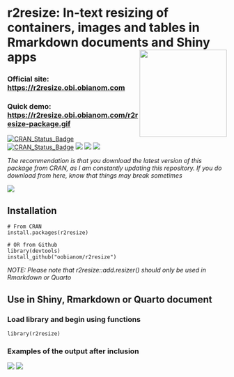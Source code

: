 # r2resize: In-text resizing of containers, images and tables in Rmarkdown documents and Shiny apps <img src="https://r2resize.obi.obianom.com/r2resize_logo.png" width="200" align="right"/>

### Official site: https://r2resize.obi.obianom.com

### Quick demo: https://r2resize.obi.obianom.com/r2resize-package.gif

[![CRAN\_Status\_Badge](https://img.shields.io/badge/rPkgNet-published-orange)](https://rnetwork.obi.obianom.com/package/r2resize) [![CRAN\_Status\_Badge](https://www.r-pkg.org/badges/version/r2resize)](https://cran.r-project.org/package=r2resize) [![](https://cranlogs.r-pkg.org/badges/r2resize)](https://cran.r-project.org/package=r2resize)
[![](https://cranlogs.r-pkg.org/badges/last-week/r2resize)](https://cran.r-project.org/package=r2resize)
[![](https://cranlogs.r-pkg.org/badges/grand-total/r2resize)](https://cran.r-project.org/package=r2resize)

_The recommendation is that you download the latest version of this package from CRAN, as I am constantly updating this repository. If you do download from here, know that things may break sometimes_

![](https://obianom.com/r2resize2.gif)

## Installation 

```{r}
# From CRAN
install.packages(r2resize)

# OR from Github
library(devtools)
install_github("oobianom/r2resize")
```

_NOTE: Please note that r2resize::add.resizer() should only be used in Rmarkdown or Quarto_

## Use in Shiny, Rmarkdown or Quarto document

### Load library and begin using functions

```{r}
library(r2resize)
```





### Examples of the output after inclusion

![](https://obianom.com/r2resize_card3.png)
![](https://obianom.com/r2resize_card4.png)

